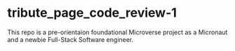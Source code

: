 # tribute_page_code_review-1
This repo is a pre-orientaion foundational Microverse project as a Micronaut and a newbie Full-Stack Software engineer. 

